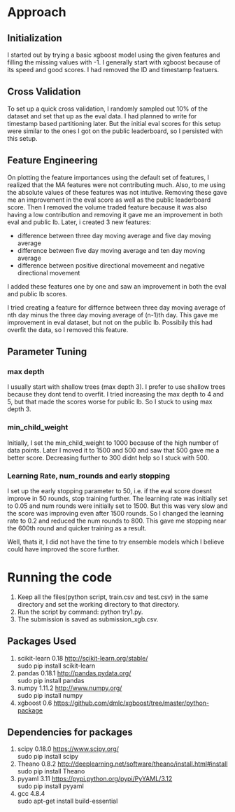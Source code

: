 # Approach 

## Initialization
I started out by trying a basic xgboost model using the given features and filling the missing values with -1. I generally start with xgboost because of its speed and good scores. I had removed the ID and timestamp featuers. 

## Cross Validation
To set up a quick cross validation, I randomly sampled out 10% of the dataset and set that up as the eval data. I had planned to write for timestamp based partitioning later. But the initial eval scores for this setup were similar to the ones I got on the public leaderboard, so I persisted with this setup.  

## Feature Engineering
On plotting the feature importances using the default set of features, I realized that the MA features were not contributing much. Also, to me using the absolute values of these features was not intutive. Removing these gave me an improvement in the eval score as well as the public leaderboard score. Then I removed the volume traded feature because it was also having a low contribution and removing it gave me an improvement in both eval and public lb. Later, i created 3 new features:
- difference between three day moving average and five day moving average 
- difference between five day moving average and ten day moving average 
- difference between positive directional movemeent and negative directional movement

I added these features one by one and saw an improvement in both the eval and public lb scores. 

I tried creating a feature for differnce between three day moving average of nth day minus the three day moving average of (n-1)th day. This gave me improvement in eval dataset, but not on the public lb. Possibily this had overfit the data, so I removed this feature. 

## Parameter Tuning 

### max depth
I usually start with shallow trees (max depth 3). I prefer to use shallow trees because they dont tend to overfit. I tried increasing the max depth to 4 and 5, but that made the scores worse for public lb. So I stuck to using max depth 3. 

### min_child_weight
Initially, I set the min_child_weight to 1000 because of the high number of data points. Later I moved it to 1500 and 500 and saw that 500 gave me a better score. Decreasing further to 300 didnt help so I stuck with 500. 

### Learning Rate, num_rounds and early stopping
I set up the early stopping parameter to 50, i.e. if the eval score doesnt improve in 50 rounds, stop training further. The learning rate was initially set to 0.05 and num rounds were initially set to 1500. But this was very slow and the score was improving even after 1500 rounds. So I changed the learning rate to 0.2 and reduced the num rounds to 800. This gave me stopping near the 600th round and quicker training as a result. 

Well, thats it, I did not have the time to try ensemble models which I believe could have improved the score further. 

# Running the code 
1. Keep all the files(python script, train.csv and test.csv) in the same directory and set the working directory to that directory. 
2. Run the script by command: python try1.py. 
3. The submission is saved as submission_xgb.csv.

## Packages Used
1. scikit-learn 0.18 http://scikit-learn.org/stable/
   <br> sudo pip install scikit-learn
2. pandas 0.18.1 http://pandas.pydata.org/ <br> sudo pip install pandas
3. numpy 1.11.2 http://www.numpy.org/ <br> sudo pip install numpy
4. xgboost 0.6 https://github.com/dmlc/xgboost/tree/master/python-package 

## Dependencies for packages 
1. scipy 0.18.0 https://www.scipy.org/ <br> sudo pip install scipy
2. Theano 0.8.2 http://deeplearning.net/software/theano/install.html#install <br> sudo pip install Theano
3. pyyaml 3.11 https://pypi.python.org/pypi/PyYAML/3.12 <br> sudo pip install pyyaml
4. gcc 4.8.4 <br> sudo apt-get install build-essential

